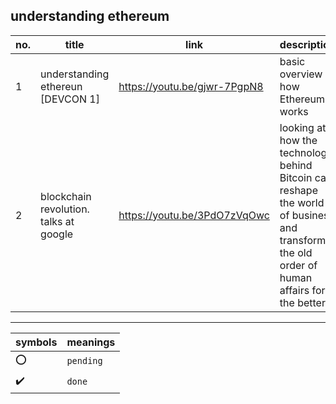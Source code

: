## understanding ethereum

no. | title | link | description | type | done
--- | ----- | ---- | ----------- | ---- | ----
1 | understanding ethereun [DEVCON 1] | https://youtu.be/gjwr-7PgpN8 | basic overview of how Ethereum works | `video` | :heavy_check_mark:
2 | blockchain revolution. talks at google | https://youtu.be/3PdO7zVqOwc | looking at how the technology behind Bitcoin can reshape the world of business and transform the old order of human affairs for the better | `video` | :o:


---
symbols | meanings
------- | --------
:o: | `pending`
:heavy_check_mark: | `done`
